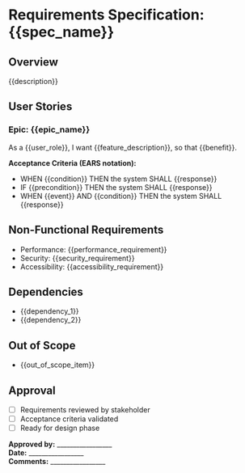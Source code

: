 # Requirements Specification: {{spec_name}}

## Overview
{{description}}

## User Stories

### Epic: {{epic_name}}
As a {{user_role}}, I want {{feature_description}}, so that {{benefit}}.

**Acceptance Criteria (EARS notation):**
- WHEN {{condition}} THEN the system SHALL {{response}}
- IF {{precondition}} THEN the system SHALL {{response}}
- WHEN {{event}} AND {{condition}} THEN the system SHALL {{response}}

## Non-Functional Requirements
- Performance: {{performance_requirement}}
- Security: {{security_requirement}}
- Accessibility: {{accessibility_requirement}}

## Dependencies
- {{dependency_1}}
- {{dependency_2}}

## Out of Scope
- {{out_of_scope_item}}

## Approval
- [ ] Requirements reviewed by stakeholder
- [ ] Acceptance criteria validated
- [ ] Ready for design phase

**Approved by:** _________________  
**Date:** _________________  
**Comments:** _________________